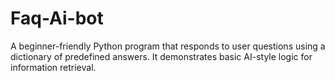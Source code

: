 # Faq-Ai-bot
A beginner-friendly Python program that responds to user questions using a dictionary of predefined answers. It demonstrates basic AI-style logic for information retrieval.
